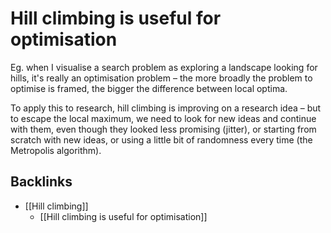 # Hill climbing is useful for optimisation
Eg. when I visualise a search problem as exploring a landscape looking for hills, it's really an optimisation problem – the more broadly the problem to optimise is framed, the bigger the difference between local optima.

To apply this to research, hill climbing is improving on a research idea – but to escape the local maximum, we need to look for new ideas and continue with them, even though they looked less promising (jitter), or starting from scratch with new ideas, or using a little bit of randomness every time (the Metropolis algorithm).

## Backlinks
* [[Hill climbing]]
	* [[Hill climbing is useful for optimisation]]

<!-- {BearID:53ACA111-425A-4F33-BB2F-B4642F759DAA-689-000008583563A24F} -->
